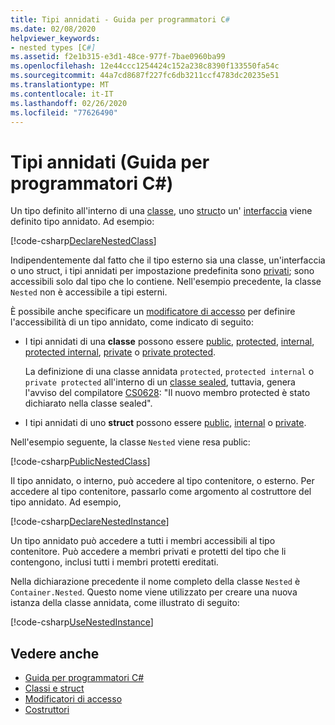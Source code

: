 ```yaml
---
title: Tipi annidati - Guida per programmatori C#
ms.date: 02/08/2020
helpviewer_keywords:
- nested types [C#]
ms.assetid: f2e1b315-e3d1-48ce-977f-7bae0960ba99
ms.openlocfilehash: 12e44ccc1254424c152a238c8390f133550fa54c
ms.sourcegitcommit: 44a7cd8687f227fc6db3211ccf4783dc20235e51
ms.translationtype: MT
ms.contentlocale: it-IT
ms.lasthandoff: 02/26/2020
ms.locfileid: "77626490"
---
```

# <a name="nested-types-c-programming-guide"></a>Tipi annidati (Guida per programmatori C#)

Un tipo definito all'interno di una [classe](../../language-reference/keywords/class.md), uno [struct](../../language-reference/builtin-types/struct.md)o un' [interfaccia](../../language-reference/keywords/interface.md) viene definito tipo annidato. Ad esempio:

[!code-csharp[DeclareNestedClass](~/samples/snippets/csharp/objectoriented/nestedtypes.cs#DeclareNestedClass)]

Indipendentemente dal fatto che il tipo esterno sia una classe, un'interfaccia o uno struct, i tipi annidati per impostazione predefinita sono [privati](../../language-reference/keywords/private.md); sono accessibili solo dal tipo che lo contiene. Nell'esempio precedente, la classe `Nested` non è accessibile a tipi esterni.

È possibile anche specificare un [modificatore di accesso](../../language-reference/keywords/access-modifiers.md) per definire l'accessibilità di un tipo annidato, come indicato di seguito:

- I tipi annidati di una **classe** possono essere [public](../../language-reference/keywords/public.md), [protected](../../language-reference/keywords/protected.md), [internal](../../language-reference/keywords/internal.md), [protected internal](../../language-reference/keywords/protected-internal.md), [private](../../language-reference/keywords/private.md) o [private protected](../../language-reference/keywords/private-protected.md).

   La definizione di una classe annidata `protected`, `protected internal` o `private protected` all'interno di un [classe sealed](../../language-reference/keywords/sealed.md), tuttavia, genera l'avviso del compilatore [CS0628](../../misc/cs0628.md): "Il nuovo membro protected è stato dichiarato nella classe sealed".
  
- I tipi annidati di uno **struct** possono essere [public](../../language-reference/keywords/public.md), [internal](../../language-reference/keywords/internal.md) o [private](../../language-reference/keywords/private.md).

Nell'esempio seguente, la classe `Nested` viene resa public:

[!code-csharp[PublicNestedClass](~/samples/snippets/csharp/objectoriented/nestedtypes.cs#PublicNestedClass)]

Il tipo annidato, o interno, può accedere al tipo contenitore, o esterno. Per accedere al tipo contenitore, passarlo come argomento al costruttore del tipo annidato. Ad esempio,

[!code-csharp[DeclareNestedInstance](~/samples/snippets/csharp/objectoriented/nestedtypes.cs#DeclareNestedInstance)]

Un tipo annidato può accedere a tutti i membri accessibili al tipo contenitore. Può accedere a membri privati e protetti del tipo che li contengono, inclusi tutti i membri protetti ereditati.

Nella dichiarazione precedente il nome completo della classe `Nested` è `Container.Nested`. Questo nome viene utilizzato per creare una nuova istanza della classe annidata, come illustrato di seguito:

[!code-csharp[UseNestedInstance](~/samples/snippets/csharp/objectoriented/nestedtypes.cs#UseNestedInstance)]

## <a name="see-also"></a>Vedere anche

- [Guida per programmatori C#](../index.md)
- [Classi e struct](./index.md)
- [Modificatori di accesso](./access-modifiers.md)
- [Costruttori](./constructors.md)

